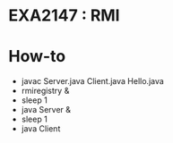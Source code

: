 # EXA2147 : RMI

# How-to 
- javac Server.java Client.java Hello.java
- rmiregistry &
- sleep 1
- java Server &
- sleep 1
- java Client
